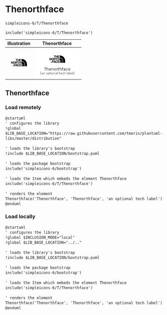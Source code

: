 # Thenorthface


```text
simpleicons-6/T/Thenorthface
```

```text
include('simpleicons-6/T/Thenorthface')
```



| Illustration | Thenorthface |
| :---: | :---: |
| ![illustration for Illustration](../../simpleicons-6/T/Thenorthface.png) | ![illustration for Thenorthface](../../simpleicons-6/T/Thenorthface.Local.png) |




## Thenorthface

### Load remotely
```plantuml
@startuml
' configures the library
!global $LIB_BASE_LOCATION="https://raw.githubusercontent.com/tmorin/plantuml-libs/master/distribution"

' loads the library's bootstrap
!include $LIB_BASE_LOCATION/bootstrap.puml

' loads the package bootstrap
include('simpleicons-6/bootstrap')

' loads the Item which embeds the element Thenorthface
include('simpleicons-6/T/Thenorthface')

' renders the element
Thenorthface('Thenorthface', 'Thenorthface', 'an optional tech label')
@enduml
```

### Load locally
```plantuml
@startuml
' configures the library
!global $INCLUSION_MODE="local"
!global $LIB_BASE_LOCATION="../.."

' loads the library's bootstrap
!include $LIB_BASE_LOCATION/bootstrap.puml

' loads the package bootstrap
include('simpleicons-6/bootstrap')

' loads the Item which embeds the element Thenorthface
include('simpleicons-6/T/Thenorthface')

' renders the element
Thenorthface('Thenorthface', 'Thenorthface', 'an optional tech label')
@enduml
```

